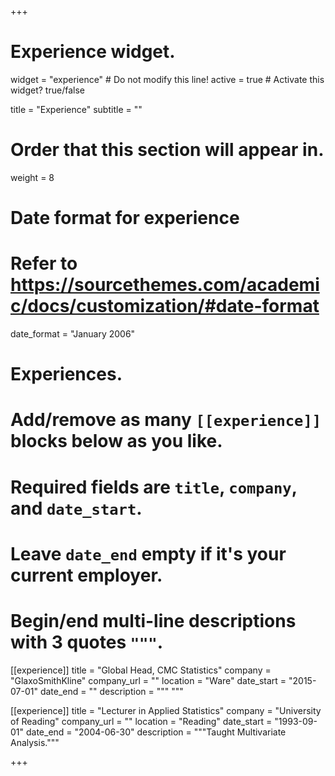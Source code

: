 +++
# Experience widget.
widget = "experience"  # Do not modify this line!
active = true  # Activate this widget? true/false

title = "Experience"
subtitle = ""

# Order that this section will appear in.
weight = 8

# Date format for experience
#   Refer to https://sourcethemes.com/academic/docs/customization/#date-format
date_format = "January 2006"

# Experiences.
#   Add/remove as many `[[experience]]` blocks below as you like.
#   Required fields are `title`, `company`, and `date_start`.
#   Leave `date_end` empty if it's your current employer.
#   Begin/end multi-line descriptions with 3 quotes `"""`.
[[experience]]
  title = "Global Head, CMC Statistics"
  company = "GlaxoSmithKline"
  company_url = ""
  location = "Ware"
  date_start = "2015-07-01"
  date_end = ""
  description = """
  """

[[experience]]
  title = "Lecturer in Applied Statistics"
  company = "University of Reading"
  company_url = ""
  location = "Reading"
  date_start = "1993-09-01"
  date_end = "2004-06-30"
  description = """Taught Multivariate Analysis."""

+++
